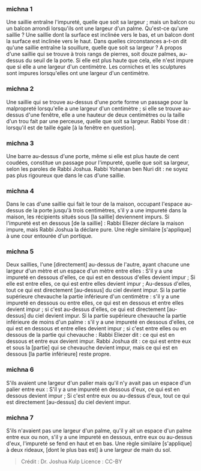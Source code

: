 
### michna 1
Une saillie entraîne l'impureté, quelle que soit sa largeur ; mais un balcon ou un balcon arrondi lorsqu'ils ont une largeur d'un palme. Qu'est-ce qu'une saillie ? Une saillie dont la surface est inclinée vers le bas, et un balcon dont la surface est inclinée vers le haut. Dans quelles circonstances a-t-on dit qu'une saillie entraîne la souillure, quelle que soit sa largeur ? A propos d'une saillie qui se trouve à trois rangs de pierres, soit douze palmes, au-dessus du seuil de la porte. Si elle est plus haute que cela, elle n'est impure que si elle a une largeur d'un centimètre. Les corniches et les sculptures sont impures lorsqu'elles ont une largeur d'un centimètre.

### michna 2
Une saillie qui se trouve au-dessus d'une porte forme un passage pour la malpropreté lorsqu'elle a une largeur d'un centimètre ; si elle se trouve au-dessus d'une fenêtre, elle a une hauteur de deux centimètres ou la taille d'un trou fait par une perceuse, quelle que soit sa largeur. Rabbi Yose dit : lorsqu'il est de taille égale [à la fenêtre en question].

### michna 3
Une barre au-dessus d'une porte, même si elle est plus haute de cent coudées, constitue un passage pour l'impureté, quelle que soit sa largeur, selon les paroles de Rabbi Joshua. Rabbi Yohanan ben Nuri dit : ne soyez pas plus rigoureux que dans le cas d'une saillie.

### michna 4
Dans le cas d'une saillie qui fait le tour de la maison, occupant l'espace au-dessus de la porte jusqu'à trois centimètres, s'il y a une impureté dans la maison, les récipients situés sous [la saillie] deviennent impurs. Si l'impureté est en dessous [de la saillie] : Rabbi Eliezer déclare la maison impure, mais Rabbi Joshua la déclare pure. Une règle similaire [s'applique] à une cour entourée d'un portique.

### michna 5
Deux saillies, l'une [directement] au-dessus de l'autre, ayant chacune une largeur d'un mètre et un espace d'un mètre entre elles : S'il y a une impureté en dessous d'elles, ce qui est en dessous d'elles devient impur ; Si elle est entre elles, ce qui est entre elles devient impur ; Au-dessus d'elles, tout ce qui est directement [au-dessus] du ciel devient impur. Si la partie supérieure chevauche la partie inférieure d'un centimètre : s'il y a une impureté en dessous ou entre elles, ce qui est en dessous et entre elles devient impur ; si c'est au-dessus d'elles, ce qui est directement [au-dessus] du ciel devient impur. Si la partie supérieure chevauche la partie inférieure de moins d'un palme : s'il y a une impureté en dessous d'elles, ce qui est en dessous et entre elles devient impur ; si c'est entre elles ou en dessous de la partie qui chevauche : Rabbi Eliezer dit : ce qui est en dessous et entre eux devient impur. Rabbi Joshua dit : ce qui est entre eux et sous la [partie] qui se chevauche devient impur, mais ce qui est en dessous [la partie inférieure] reste propre.

### michna 6
S'ils avaient une largeur d'un palier mais qu'il n'y avait pas un espace d'un palier entre eux : S'il y a une impureté en dessous d'eux, ce qui est en dessous devient impur ; Si c'est entre eux ou au-dessus d'eux, tout ce qui est directement [au-dessus] du ciel devient impur.

### michna 7
S'ils n'avaient pas une largeur d'un palme, qu'il y ait un espace d'un palme entre eux ou non, s'il y a une impureté en dessous, entre eux ou au-dessus d'eux, l'impureté se fend en haut et en bas. Une règle similaire [s'applique] à deux rideaux, [dont le plus bas est] à une largeur de main du sol.

>Crédit : Dr. Joshua Kulp
>Licence : CC-BY